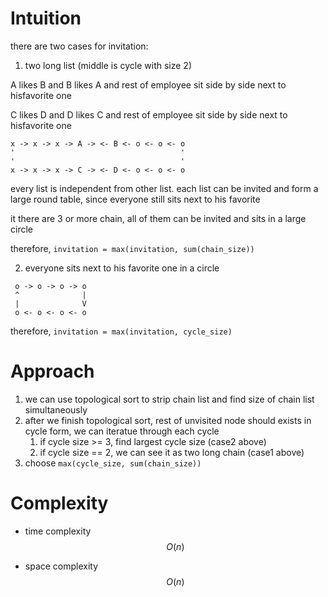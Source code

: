 # Intuition

there are two cases for invitation:

1. two long list (middle is cycle with size 2)

A likes B and B likes A and rest of employee sit side by side next to hisfavorite one

C likes D and D likes C and rest of employee sit side by side next to hisfavorite one

```
x -> x -> x -> A -> <- B <- o <- o <- o
'                                     '
'                                     '
x -> x -> x -> C -> <- D <- o <- o <- o
```

every list is independent from other list. each list can be invited and form a large round table, since everyone still sits next to his favorite

it there are 3 or more chain, all of them can be invited and sits in a large circle

therefore, `invitation = max(invitation, sum(chain_size))`

2. everyone sits next to his favorite one in a circle

```
 o -> o -> o -> o
 ^              |
 |              V
 o <- o <- o <- o
```

therefore, `invitation = max(invitation, cycle_size)`

# Approach

1. we can use topological sort to strip chain list and find size of chain list simultaneously
2. after we finish topological sort, rest of unvisited node should exists in cycle form, we can iteratue through each cycle
   1. if cycle size >= 3, find largest cycle size (case2 above)
   2. if cycle size == 2, we can see it as two long chain (case1 above)
3. choose `max(cycle_size, sum(chain_size))`

# Complexity

- time complexity
$$O(n)$$

- space complexity
$$O(n)$$
